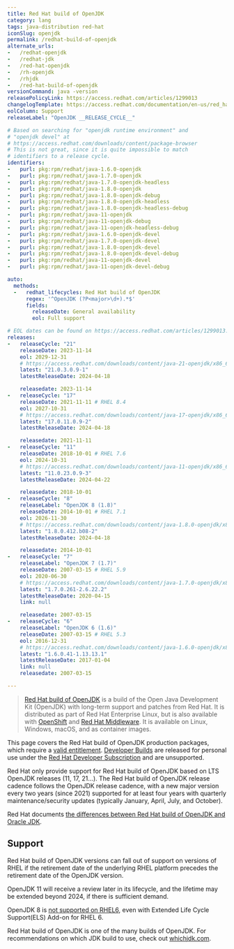 ```yaml
---
title: Red Hat build of OpenJDK
category: lang
tags: java-distribution red-hat
iconSlug: openjdk
permalink: /redhat-build-of-openjdk
alternate_urls:
-   /redhat-openjdk
-   /redhat-jdk
-   /red-hat-openjdk
-   /rh-openjdk
-   /rhjdk
-   /red-hat-build-of-openjdk
versionCommand: java -version
releasePolicyLink: https://access.redhat.com/articles/1299013
changelogTemplate: https://access.redhat.com/documentation/en-us/red_hat_build_of_openjdk/__RELEASE_CYCLE__
eolColumn: Support
releaseLabel: "OpenJDK __RELEASE_CYCLE__"

# Based on searching for "openjdk runtime environment" and
# "openjdk devel" at
# https://access.redhat.com/downloads/content/package-browser
# This is not great, since it is quite impossible to match
# identifiers to a release cycle.
identifiers:
-   purl: pkg:rpm/redhat/java-1.6.0-openjdk
-   purl: pkg:rpm/redhat/java-1.7.0-openjdk
-   purl: pkg:rpm/redhat/java-1.7.0-openjdk-headless
-   purl: pkg:rpm/redhat/java-1.8.0-openjdk
-   purl: pkg:rpm/redhat/java-1.8.0-openjdk-debug
-   purl: pkg:rpm/redhat/java-1.8.0-openjdk-headless
-   purl: pkg:rpm/redhat/java-1.8.0-openjdk-headless-debug
-   purl: pkg:rpm/redhat/java-11-openjdk
-   purl: pkg:rpm/redhat/java-11-openjdk-debug
-   purl: pkg:rpm/redhat/java-11-openjdk-headless-debug
-   purl: pkg:rpm/redhat/java-1.6.0-openjdk-devel
-   purl: pkg:rpm/redhat/java-1.7.0-openjdk-devel
-   purl: pkg:rpm/redhat/java-1.8.0-openjdk-devel
-   purl: pkg:rpm/redhat/java-1.8.0-openjdk-devel-debug
-   purl: pkg:rpm/redhat/java-11-openjdk-devel
-   purl: pkg:rpm/redhat/java-11-openjdk-devel-debug

auto:
  methods:
  -   redhat_lifecycles: Red Hat build of OpenJDK
      regex: '^OpenJDK (?P<major>\d+).*$'
      fields:
        releaseDate: General availability
        eol: Full support

# EOL dates can be found on https://access.redhat.com/articles/1299013.
releases:
-   releaseCycle: "21"
    releaseDate: 2023-11-14
    eol: 2029-12-31
    # https://access.redhat.com/downloads/content/java-21-openjdk/x86_64/package-latest
    latest: "21.0.3.0.9-1"
    latestReleaseDate: 2024-04-18

    releasedate: 2023-11-14
-   releaseCycle: "17"
    releaseDate: 2021-11-11 # RHEL 8.4
    eol: 2027-10-31
    # https://access.redhat.com/downloads/content/java-17-openjdk/x86_64/package-latest
    latest: "17.0.11.0.9-2"
    latestReleaseDate: 2024-04-18

    releasedate: 2021-11-11
-   releaseCycle: "11"
    releaseDate: 2018-10-01 # RHEL 7.6
    eol: 2024-10-31
    # https://access.redhat.com/downloads/content/java-11-openjdk/x86_64/package-latest
    latest: "11.0.23.0.9-3"
    latestReleaseDate: 2024-04-22

    releasedate: 2018-10-01
-   releaseCycle: "8"
    releaseLabel: "OpenJDK 8 (1.8)"
    releaseDate: 2014-10-01 # RHEL 7.1
    eol: 2026-11-30
    # https://access.redhat.com/downloads/content/java-1.8.0-openjdk/x86_64/package-latest
    latest: "1.8.0.412.b08-2"
    latestReleaseDate: 2024-04-18

    releasedate: 2014-10-01
-   releaseCycle: "7"
    releaseLabel: "OpenJDK 7 (1.7)"
    releaseDate: 2007-03-15 # RHEL 5.9
    eol: 2020-06-30
    # https://access.redhat.com/downloads/content/java-1.7.0-openjdk/x86_64/package-latest
    latest: "1.7.0.261-2.6.22.2"
    latestReleaseDate: 2020-04-15
    link: null

    releasedate: 2007-03-15
-   releaseCycle: "6"
    releaseLabel: "OpenJDK 6 (1.6)"
    releaseDate: 2007-03-15 # RHEL 5.3
    eol: 2016-12-31
    # https://access.redhat.com/downloads/content/java-1.6.0-openjdk/x86_64/package-latest
    latest: "1.6.0.41-1.13.13.1"
    latestReleaseDate: 2017-01-04
    link: null
    releasedate: 2007-03-15

---
```


> [Red Hat build of OpenJDK](https://access.redhat.com/products/openjdk/) is a build of the Open
> Java Development Kit (OpenJDK) with long-term support and patches from Red Hat. It is distributed
> as part of Red Hat Enterprise Linux, but is also available with [OpenShift](https://www.redhat.com/en/technologies/cloud-computing/openshift)
> and [Red Hat Middleware](https://developers.redhat.com/middleware). It is available on Linux,
> Windows, macOS, and as container images.

This page covers the Red Hat build of OpenJDK production packages, which require a
[valid entitlement](https://access.redhat.com/articles/1299013#OpenJDK_Entitlements).
[Developer Builds](https://developers.redhat.com/products/openjdk/download) are released
for personal use under the [Red Hat Developer Subscription](https://developers.redhat.com/terms-and-conditions)
and are unsupported.

Red Hat only provide support for Red Hat build of OpenJDK based on LTS
OpenJDK releases (11, 17, 21…). The Red Hat build of OpenJDK release
cadence follows the OpenJDK release cadence, with a new major version every
two years (since 2021) supported for at least four years with quarterly
maintenance/security updates (typically January, April, July, and October).

Red Hat documents [the differences between Red Hat build of OpenJDK and Oracle JDK](https://access.redhat.com/solutions/2489791).

## Support

Red Hat build of OpenJDK versions can fall out of support on versions of
RHEL if the retirement date of the underlying RHEL platform precedes the
retirement date of the OpenJDK version.

OpenJDK 11 will receive a review later in its lifecycle, and the lifetime may be extended beyond
2024, if there is sufficient demand.

OpenJDK 8 is [not supported on RHEL6](https://access.redhat.com/articles/4997301), even with
Extended Life Cycle Support(ELS) Add-on for RHEL 6.

Red Hat build of OpenJDK is one of the many builds of OpenJDK. For
recommendations on which JDK build to use, check out [whichjdk.com](https://whichjdk.com/#red-hat-openjdk).
